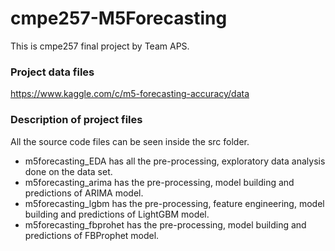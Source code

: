 # cmpe257-M5Forecasting

This is cmpe257 final project by Team APS.

### Project data files
https://www.kaggle.com/c/m5-forecasting-accuracy/data <br>

### Description of project files
All the source code files can be seen inside the src folder.
* m5forecasting_EDA has all the pre-processing, exploratory data analysis done on the data set.   
* m5forecasting_arima has the pre-processing, model building and predictions of ARIMA model.  
* m5forecasting_lgbm has the pre-processing, feature engineering, model building and predictions of LightGBM model.  
* m5forecasting_fbprohet has the pre-processing, model building and predictions of FBProphet model.


